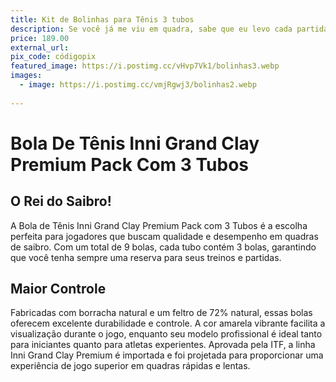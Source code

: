 ```yaml
---
title: Kit de Bolinhas para Tênis 3 tubos
description: Se você já me viu em quadra, sabe que eu levo cada partida a sério—mas sempre com um sorriso no rosto (especialmente quando estou ganhando!). Essas bolinhas de tênis vão garantir que eu continue dando o meu melhor nos jogos de saibro, mantendo o espírito competitivo e divertido. Além disso, cada saque bem-sucedido será um agradecimento a você por ajudar a alimentar minha paixão por tênis. Quem sabe, um dia você até se junta a nós para ver se consegue aguentar meu forehand!.
price: 189.00
external_url: 
pix_code: códigopix
featured_image: https://i.postimg.cc/vHvp7Vk1/bolinhas3.webp
images:
  - image: https://i.postimg.cc/vmjRgwj3/bolinhas2.webp
  
---
```

# Bola De Tênis Inni Grand Clay Premium Pack Com 3 Tubos

## O Rei do Saibro!

A Bola de Tênis Inni Grand Clay Premium Pack com 3 Tubos é a escolha perfeita para jogadores que buscam qualidade e desempenho em quadras de saibro. Com um total de 9 bolas, cada tubo contém 3 bolas, garantindo que você tenha sempre uma reserva para seus treinos e partidas.

## Maior Controle

Fabricadas com borracha natural e um feltro de 72% natural, essas bolas oferecem excelente durabilidade e controle. A cor amarela vibrante facilita a visualização durante o jogo, enquanto seu modelo profissional é ideal tanto para iniciantes quanto para atletas experientes. Aprovada pela ITF, a linha Inni Grand Clay Premium é importada e foi projetada para proporcionar uma experiência de jogo superior em quadras rápidas e lentas.